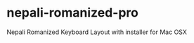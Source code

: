 nepali-romanized-pro
====================

Nepali Romanized Keyboard Layout with installer for Mac OSX